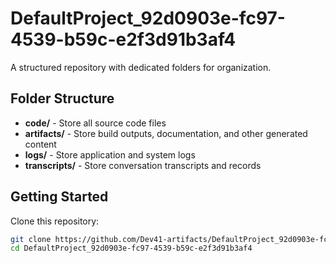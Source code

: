 # DefaultProject_92d0903e-fc97-4539-b59c-e2f3d91b3af4
A structured repository with dedicated folders for organization.

## Folder Structure

- **code/** - Store all source code files
- **artifacts/** - Store build outputs, documentation, and other generated content
- **logs/** - Store application and system logs
- **transcripts/** - Store conversation transcripts and records

## Getting Started

Clone this repository:
```bash
git clone https://github.com/Dev41-artifacts/DefaultProject_92d0903e-fc97-4539-b59c-e2f3d91b3af4
cd DefaultProject_92d0903e-fc97-4539-b59c-e2f3d91b3af4
```
